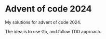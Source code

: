 # Advent of code 2024

My solutions for advent of code 2024.

The idea is to use Go, and follow TDD approach.
